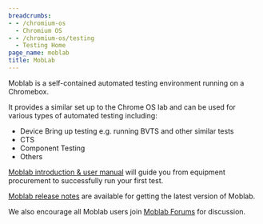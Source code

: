 ```yaml
---
breadcrumbs:
- - /chromium-os
  - Chromium OS
- - /chromium-os/testing
  - Testing Home
page_name: moblab
title: MobLab
---
```


Moblab is a self-contained automated testing environment running on a Chromebox.

It provides a similar set up to the Chrome OS lab and can be used for various
types of automated testing including:

*   Device Bring up testing e.g. running BVTS and other similar tests
*   CTS
*   Component Testing
*   Others

[Moblab introduction & user
manual](https://docs.google.com/document/d/e/2PACX-1vQKDTDTQFKjNxJatFkFUSjCPdVzgry9vkLLvxL8vwqasrKMP2KReEMZ3iva9GX8EzQYo-kANnzPlFG_/pub)
will guide you from equipment procurement to successfully run your first test.

[Moblab release notes](/chromium-os/testing/moblab/releasenotes) are available
for getting the latest version of Moblab.

We also encourage all Moblab users join [Moblab
Forums](https://groups.google.com/u/2/a/chromium.org/g/moblab-discuss) for
discussion.

